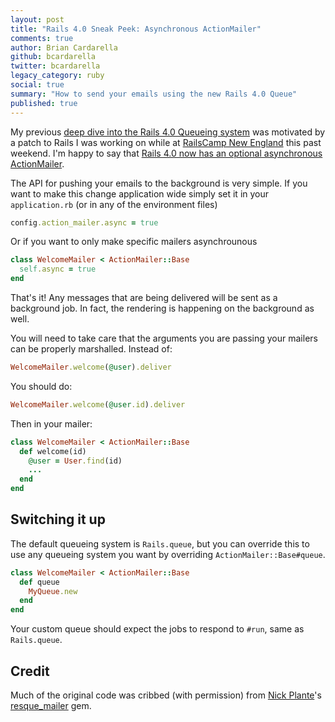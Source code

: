 ```yaml
---
layout: post
title: "Rails 4.0 Sneak Peek: Asynchronous ActionMailer"
comments: true
author: Brian Cardarella
github: bcardarella
twitter: bcardarella
legacy_category: ruby
social: true
summary: "How to send your emails using the new Rails 4.0 Queue"
published: true
---
```


My previous [deep dive into the Rails 4.0 Queueing system](http://reefpoints.dockyard.com/ruby/2012/06/25/rails-4-sneak-peek-queueing.html)
 was motivated by a patch to Rails I was working on while at [RailsCamp New England](http:/railscamps.org) this past weekend. I'm happy to say that [Rails 4.0 now has an optional asynchronous ActionMailer](https://github.com/rails/rails/pull/6839).

The API for pushing your emails to the background is very simple. If you
want to make this change application wide simply set it in your
`application.rb` (or in any of the environment files)

```ruby
config.action_mailer.async = true
```

Or if you want to only make specific mailers asynchrounous

```ruby
class WelcomeMailer < ActionMailer::Base
  self.async = true
end
```

That's it! Any messages that are being delivered will be sent as a
background job. In fact, the rendering is happening on the background as
well.

You will need to take care that the arguments you are passing your
mailers can be properly marshalled. Instead of:

```ruby
WelcomeMailer.welcome(@user).deliver
```

You should do:

```ruby
WelcomeMailer.welcome(@user.id).deliver
```

Then in your mailer:

```ruby
class WelcomeMailer < ActionMailer::Base
  def welcome(id)
    @user = User.find(id)
    ...
  end
end
```

## Switching it up ##

The default queueing system is `Rails.queue`, but you can override this to use any queueing system you
want by overriding `ActionMailer::Base#queue`.

```ruby
class WelcomeMailer < ActionMailer::Base
  def queue
    MyQueue.new
  end
end
```

Your custom queue should expect the jobs to respond to `#run`, same as
`Rails.queue`.

## Credit ##

Much of the original code was cribbed (with permission) from [Nick
Plante](http://blog.zerosum.org)'s
[resque_mailer](https://github.com/zapnap/resque_mailer) gem.
